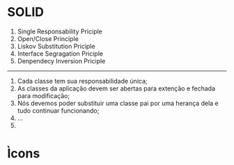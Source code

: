 # SOLID 

1. Single Responsability Priciple
2. Open/Close Principle
3. Liskov Substitution Priciple
4. Interface Segragation Priciple
5. Denpendecy Inversion Priciple

------------

1. Cada classe tem sua responsabilidade única;
2. As classes da aplicação devem ser abertas para extenção e fechada para modificação;
3. Nós devemos poder substituir uma classe pai por uma herança dela e tudo continuar funcionando;
4. ...
5. 


# Ìcons




